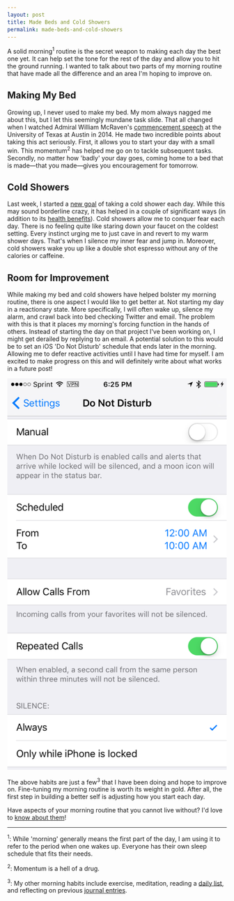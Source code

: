 ```yaml
---
layout: post
title: Made Beds and Cold Showers
permalink: made-beds-and-cold-showers
---
```


A solid morning<sup>1</sup> routine is the secret weapon to making each day the best one yet. It can help set the tone for the rest of the day and allow you to hit the ground running. I wanted to talk about two parts of my morning routine that have made all the difference and an area I'm hoping to improve on.

## Making My Bed

Growing up, I never used to make my bed. My mom always nagged me about this, but I let this seemingly mundane task slide. That all changed when I watched Admiral William McRaven's [commencement speech](https://youtu.be/pxBQLFLei70?t=4m43s) at the University of Texas at Austin in 2014. He made two incredible points about taking this act seriously. First, it allows you to start your day with a small win. This momentum<sup>2</sup> has helped me go on to tackle subsequent tasks. Secondly, no matter how 'badly' your day goes, coming home to a bed that is made—that you made—gives you encouragement for tomorrow.

## Cold Showers

Last week, I started a [new goal](https://www.coach.me/plans/944-cold-shower) of taking a cold shower each day. While this may sound borderline crazy, it has helped in a couple of significant ways (in addition to its [health benefits](https://duckduckgo.com/?q=health+benefits+of+cold+showers)). Cold showers allow me to conquer fear each day. There is no feeling quite like staring down your faucet on the coldest setting. Every instinct urging me to just cave in and revert to my warm shower days. That's when I silence my inner fear and jump in. Moreover, cold showers wake you up like a double shot espresso without any of the calories or caffeine.

## Room for Improvement

While making my bed and cold showers have helped bolster my morning routine, there is one aspect I would like to get better at. Not starting my day in a reactionary state. More specifically, I will often wake up, silence my alarm, and crawl back into bed checking Twitter and email. The problem with this is that it places my morning's forcing function in the hands of others. Instead of starting the day on that project I've been working on, I might get derailed by replying to an email. A potential solution to this would be to set an iOS 'Do Not Disturb' schedule that ends later in the morning. Allowing me to defer reactive activities until I have had time for myself. I am excited to make progress on this and will definitely write about what works in a future post!

![](/public/images/dnd.png)

The above habits are just a few<sup>3</sup> that I have been doing and hope to improve on. Fine-tuning my morning routine is worth its weight in gold. After all, the first step in building a better self is adjusting how you start each day.

Have aspects of your morning routine that you cannot live without? I'd love to [know about them](https://twitter.com/jasdev)!

---
<sup>1</sup>: While 'morning' generally means the first part of the day, I am using it to refer to the period when one wakes up. Everyone has their own sleep schedule that fits their needs.

<sup>2</sup>: Momentum is a hell of a drug.

<sup>3</sup>: My other morning habits include exercise, meditation, reading a [daily list](/daily-list/), and reflecting on previous [journal entries](/small-moments/).
